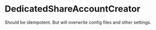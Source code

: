 # DedicatedShareAccountCreator

Should be idempotent. But will overwrite config files and other settings.
